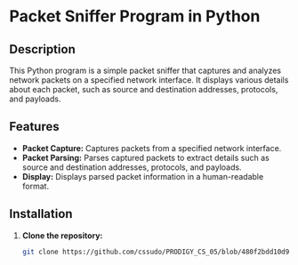 # Packet Sniffer Program in Python


## Description

This Python program is a simple packet sniffer that captures and analyzes network packets on a specified network interface. It displays various details about each packet, such as source and destination addresses, protocols, and payloads.

## Features

- **Packet Capture:** Captures packets from a specified network interface.
- **Packet Parsing:** Parses captured packets to extract details such as source and destination addresses, protocols, and payloads.
- **Display:** Displays parsed packet information in a human-readable format.


## Installation

1. **Clone the repository:**

   ```bash
   git clone https://github.com/cssudo/PRODIGY_CS_05/blob/480f2bdd10d99d2863121d5f2e492fd919c2c278/PRODIGY_CS_05.py
